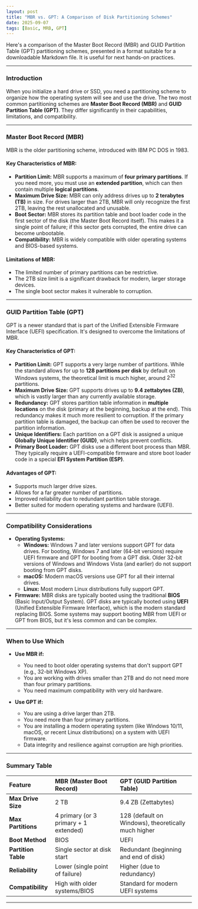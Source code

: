 ```yaml
---
layout: post
title: "MBR vs. GPT: A Comparison of Disk Partitioning Schemes"
date: 2025-09-07
tags: [Basic, MRB, GPT]
---
```


Here's a comparison of the Master Boot Record (MBR) and GUID Partition Table (GPT) partitioning schemes, presented in a format suitable for a downloadable Markdown file. It is useful for next hands-on practices.

---

### Introduction

When you initialize a hard drive or SSD, you need a partitioning scheme to organize how the operating system will see and use the drive. The two most common partitioning schemes are **Master Boot Record (MBR)** and **GUID Partition Table (GPT)**. They differ significantly in their capabilities, limitations, and compatibility.

---

### Master Boot Record (MBR)

MBR is the older partitioning scheme, introduced with IBM PC DOS in 1983.

#### **Key Characteristics of MBR:**

- **Partition Limit:** MBR supports a maximum of **four primary partitions**. If you need more, you must use an **extended partition**, which can then contain multiple **logical partitions**.
- **Maximum Drive Size:** MBR can only address drives up to **2 terabytes (TB)** in size. For drives larger than 2TB, MBR will only recognize the first 2TB, leaving the rest unallocated and unusable.
- **Boot Sector:** MBR stores its partition table and boot loader code in the first sector of the disk (the Master Boot Record itself). This makes it a single point of failure; if this sector gets corrupted, the entire drive can become unbootable.
- **Compatibility:** MBR is widely compatible with older operating systems and BIOS-based systems.

#### **Limitations of MBR:**

- The limited number of primary partitions can be restrictive.
- The 2TB size limit is a significant drawback for modern, larger storage devices.
- The single boot sector makes it vulnerable to corruption.

---

### GUID Partition Table (GPT)

GPT is a newer standard that is part of the Unified Extensible Firmware Interface (UEFI) specification. It's designed to overcome the limitations of MBR.

#### **Key Characteristics of GPT:**

- **Partition Limit:** GPT supports a very large number of partitions. While the standard allows for up to **128 partitions per disk** by default on Windows systems, the theoretical limit is much higher, around $2^{32}$ partitions.
- **Maximum Drive Size:** GPT supports drives up to **9.4 zettabytes (ZB)**, which is vastly larger than any currently available storage.
- **Redundancy:** GPT stores partition table information in **multiple locations** on the disk (primary at the beginning, backup at the end). This redundancy makes it much more resilient to corruption. If the primary partition table is damaged, the backup can often be used to recover the partition information.
- **Unique Identifiers:** Each partition on a GPT disk is assigned a unique **Globally Unique Identifier (GUID)**, which helps prevent conflicts.
- **Primary Boot Loader:** GPT disks use a different boot process than MBR. They typically require a UEFI-compatible firmware and store boot loader code in a special **EFI System Partition (ESP)**.

#### **Advantages of GPT:**

- Supports much larger drive sizes.
- Allows for a far greater number of partitions.
- Improved reliability due to redundant partition table storage.
- Better suited for modern operating systems and hardware (UEFI).

---

### Compatibility Considerations

- **Operating Systems:**
  - **Windows:** Windows 7 and later versions support GPT for data drives. For booting, Windows 7 and later (64-bit versions) require UEFI firmware and GPT for booting from a GPT disk. Older 32-bit versions of Windows and Windows Vista (and earlier) do not support booting from GPT disks.
  - **macOS:** Modern macOS versions use GPT for all their internal drives.
  - **Linux:** Most modern Linux distributions fully support GPT.
- **Firmware:** MBR disks are typically booted using the traditional **BIOS** (Basic Input/Output System). GPT disks are typically booted using **UEFI** (Unified Extensible Firmware Interface), which is the modern standard replacing BIOS. Some systems may support booting MBR from UEFI or GPT from BIOS, but it's less common and can be complex.

---

### When to Use Which

- **Use MBR if:**

  - You need to boot older operating systems that don't support GPT (e.g., 32-bit Windows XP).
  - You are working with drives smaller than 2TB and do not need more than four primary partitions.
  - You need maximum compatibility with very old hardware.

- **Use GPT if:**
  - You are using a drive larger than 2TB.
  - You need more than four primary partitions.
  - You are installing a modern operating system (like Windows 10/11, macOS, or recent Linux distributions) on a system with UEFI firmware.
  - Data integrity and resilience against corruption are high priorities.

---

### Summary Table

| Feature             | MBR (Master Boot Record)              | GPT (GUID Partition Table)                          |
| :------------------ | :------------------------------------ | :-------------------------------------------------- |
| **Max Drive Size**  | 2 TB                                  | 9.4 ZB (Zettabytes)                                 |
| **Max Partitions**  | 4 primary (or 3 primary + 1 extended) | 128 (default on Windows), theoretically much higher |
| **Boot Method**     | BIOS                                  | UEFI                                                |
| **Partition Table** | Single sector at disk start           | Redundant (beginning and end of disk)               |
| **Reliability**     | Lower (single point of failure)       | Higher (due to redundancy)                          |
| **Compatibility**   | High with older systems/BIOS          | Standard for modern UEFI systems                    |

---
